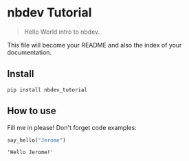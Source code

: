 # nbdev Tutorial
> Hello World intro to nbdev.


This file will become your README and also the index of your documentation.

## Install

`pip install nbdev_tutorial`

## How to use

Fill me in please! Don't forget code examples:

```python
say_hello("Jerome")
```




    'Hello Jerome!'



